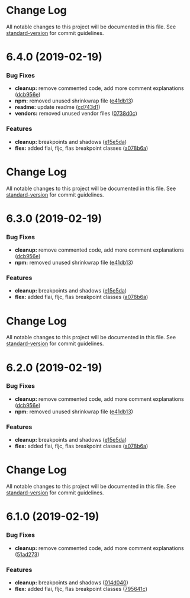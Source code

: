 # Change Log

All notable changes to this project will be documented in this file. See [standard-version](https://github.com/conventional-changelog/standard-version) for commit guidelines.

# 6.4.0 (2019-02-19)


### Bug Fixes

* **cleanup:** remove commented code, add more comment explanations ([dcb956e](https://github.com/nullpub/css/commit/dcb956e))
* **npm:** removed unused shrinkwrap file ([e41db13](https://github.com/nullpub/css/commit/e41db13))
* **readme:** update readme ([cd743d1](https://github.com/nullpub/css/commit/cd743d1))
* **vendors:** removed unused vendor files ([0738d0c](https://github.com/nullpub/css/commit/0738d0c))


### Features

* **cleanup:** breakpoints and shadows ([e15e5da](https://github.com/nullpub/css/commit/e15e5da))
* **flex:** added flai, fljc, flas breakpoint classes ([a078b6a](https://github.com/nullpub/css/commit/a078b6a))



# Change Log

All notable changes to this project will be documented in this file. See [standard-version](https://github.com/conventional-changelog/standard-version) for commit guidelines.

# 6.3.0 (2019-02-19)


### Bug Fixes

* **cleanup:** remove commented code, add more comment explanations ([dcb956e](https://github.com/nullpub/css/commit/dcb956e))
* **npm:** removed unused shrinkwrap file ([e41db13](https://github.com/nullpub/css/commit/e41db13))


### Features

* **cleanup:** breakpoints and shadows ([e15e5da](https://github.com/nullpub/css/commit/e15e5da))
* **flex:** added flai, fljc, flas breakpoint classes ([a078b6a](https://github.com/nullpub/css/commit/a078b6a))



# Change Log

All notable changes to this project will be documented in this file. See [standard-version](https://github.com/conventional-changelog/standard-version) for commit guidelines.

# 6.2.0 (2019-02-19)


### Bug Fixes

* **cleanup:** remove commented code, add more comment explanations ([dcb956e](https://github.com/nullpub/css/commit/dcb956e))
* **npm:** removed unused shrinkwrap file ([e41db13](https://github.com/nullpub/css/commit/e41db13))


### Features

* **cleanup:** breakpoints and shadows ([e15e5da](https://github.com/nullpub/css/commit/e15e5da))
* **flex:** added flai, fljc, flas breakpoint classes ([a078b6a](https://github.com/nullpub/css/commit/a078b6a))



# Change Log

All notable changes to this project will be documented in this file. See [standard-version](https://github.com/conventional-changelog/standard-version) for commit guidelines.

# 6.1.0 (2019-02-19)


### Bug Fixes

* **cleanup:** remove commented code, add more comment explanations ([51ad273](https://github.com/nullpub/css/commit/51ad273))


### Features

* **cleanup:** breakpoints and shadows ([014d040](https://github.com/nullpub/css/commit/014d040))
* **flex:** added flai, fljc, flas breakpoint classes ([795641c](https://github.com/nullpub/css/commit/795641c))
